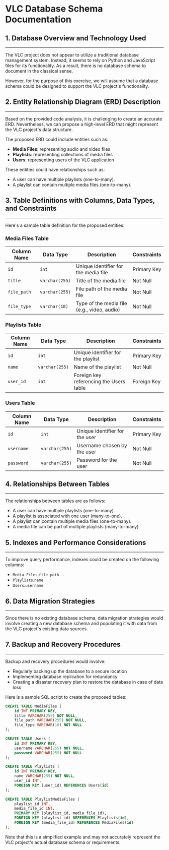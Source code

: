 **VLC Database Schema Documentation**
=====================================

## 1. Database Overview and Technology Used
------------------------------------------

The VLC project does not appear to utilize a traditional database management system. Instead, it seems to rely on Python and JavaScript files for its functionality. As a result, there is no database schema to document in the classical sense.

However, for the purpose of this exercise, we will assume that a database schema could be designed to support the VLC project's functionality.

## 2. Entity Relationship Diagram (ERD) Description
-----------------------------------------------

Based on the provided code analysis, it is challenging to create an accurate ERD. Nevertheless, we can propose a high-level ERD that might represent the VLC project's data structure.

The proposed ERD could include entities such as:

*   **Media Files**: representing audio and video files
*   **Playlists**: representing collections of media files
*   **Users**: representing users of the VLC application

These entities could have relationships such as:

*   A user can have multiple playlists (one-to-many).
*   A playlist can contain multiple media files (one-to-many).

## 3. Table Definitions with Columns, Data Types, and Constraints
----------------------------------------------------------------

Here's a sample table definition for the proposed entities:

### Media Files Table

| Column Name | Data Type | Description | Constraints |
| --- | --- | --- | --- |
| `id` | `int` | Unique identifier for the media file | Primary Key |
| `title` | `varchar(255)` | Title of the media file | Not Null |
| `file_path` | `varchar(255)` | File path of the media file | Not Null |
| `file_type` | `varchar(10)` | Type of the media file (e.g., video, audio) | Not Null |

### Playlists Table

| Column Name | Data Type | Description | Constraints |
| --- | --- | --- | --- |
| `id` | `int` | Unique identifier for the playlist | Primary Key |
| `name` | `varchar(255)` | Name of the playlist | Not Null |
| `user_id` | `int` | Foreign key referencing the Users table | Foreign Key |

### Users Table

| Column Name | Data Type | Description | Constraints |
| --- | --- | --- | --- |
| `id` | `int` | Unique identifier for the user | Primary Key |
| `username` | `varchar(255)` | Username chosen by the user | Not Null |
| `password` | `varchar(255)` | Password for the user | Not Null |

## 4. Relationships Between Tables
---------------------------------

The relationships between tables are as follows:

*   A user can have multiple playlists (one-to-many).
*   A playlist is associated with one user (many-to-one).
*   A playlist can contain multiple media files (one-to-many).
*   A media file can be part of multiple playlists (many-to-many).

## 5. Indexes and Performance Considerations
---------------------------------------------

To improve query performance, indexes could be created on the following columns:

*   `Media Files`.`file_path`
*   `Playlists`.`name`
*   `Users`.`username`

## 6. Data Migration Strategies
-------------------------------

Since there is no existing database schema, data migration strategies would involve creating a new database schema and populating it with data from the VLC project's existing data sources.

## 7. Backup and Recovery Procedures
--------------------------------------

Backup and recovery procedures would involve:

*   Regularly backing up the database to a secure location
*   Implementing database replication for redundancy
*   Creating a disaster recovery plan to restore the database in case of data loss

Here is a sample SQL script to create the proposed tables:

```sql
CREATE TABLE MediaFiles (
    id INT PRIMARY KEY,
    title VARCHAR(255) NOT NULL,
    file_path VARCHAR(255) NOT NULL,
    file_type VARCHAR(10) NOT NULL
);

CREATE TABLE Users (
    id INT PRIMARY KEY,
    username VARCHAR(255) NOT NULL,
    password VARCHAR(255) NOT NULL
);

CREATE TABLE Playlists (
    id INT PRIMARY KEY,
    name VARCHAR(255) NOT NULL,
    user_id INT,
    FOREIGN KEY (user_id) REFERENCES Users(id)
);

CREATE TABLE PlaylistMediaFiles (
    playlist_id INT,
    media_file_id INT,
    PRIMARY KEY (playlist_id, media_file_id),
    FOREIGN KEY (playlist_id) REFERENCES Playlists(id),
    FOREIGN KEY (media_file_id) REFERENCES MediaFiles(id)
);
```

Note that this is a simplified example and may not accurately represent the VLC project's actual database schema or requirements.